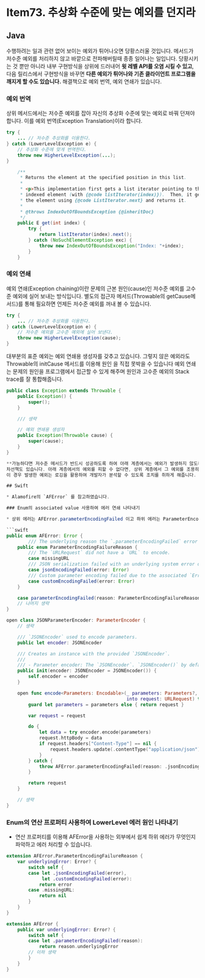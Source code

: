 # Item73. 추상화 수준에 맞는 예외를 던지라 

## Java

수행하려는 일과 관련 없어 보이는 예외가 튀어나오면 당황스러울 것입니다. 
메서드가 저수준 예외를 처리하지 않고 바깥으로 전파해버릴때 종종 일어나는 일입니다.
당황시키는 것 뿐만 아니라 내부 구현방식을 상위에 드러내어 **윗 레벨 API를 오염 시킬 수 있고**, 다음 릴리스에서 구현방식을 바꾸면 **다른 예외가 튀어나와 기존 클라이언트 프로그램을 깨지게 할 수도 있습니다.** 해결책으로 예외 번역, 예외 연쇄가 있습니다.  

### 예외 번역

상위 메서드에서는 저수준 예외를 잡아 자신의 추상화 수준에 맞는 예외로 바꿔 던져야 합니다.
이를 예외 번역(Exception Translation)이라 합니다.

```java
try {
    ... // 저수준 추상화를 이용한다. 
} catch (LowerLevelException e) {
    // 추상화 수준에 맞게 번역한다. 
    throw new HigherLevelException(...);
}
```

```java
    /**
     * Returns the element at the specified position in this list.
     *
     * <p>This implementation first gets a list iterator pointing to the
     * indexed element (with {@code listIterator(index)}).  Then, it gets
     * the element using {@code ListIterator.next} and returns it.
     *
     * @throws IndexOutOfBoundsException {@inheritDoc}
     */
    public E get(int index) {
        try {
            return listIterator(index).next();
        } catch (NoSuchElementException exc) {
            throw new IndexOutOfBoundsException("Index: "+index);
        }
    }
```

### 예외 연쇄 

예외 연쇄(Exception chaining)이란 문제의 근본 원인(cause)인 저수준 예외를 고수준 예외에 실어 보내는 방식입니다.
별도의 접근자 메서드(Throwable의 getCause메서드)를 통해 필요하면 언제든 저수준 예외를 꺼내 볼 수 있습니다. 

```java
try {
    ... // 저수준 추상화를 이용한다.
} catch (LowerLevelException e) {
    // 저수준 예외를 고수준 예외에 실어 보낸다.
    throw new HigherLevelException(cause);
}
```

대부분의 표준 예외는 예외 연쇄용 생성자를 갖추고 있습니다.
그렇지 않은 예외라도 Throwable의 initCause 메서드를 이용해 원인 을 직접 못박을 수 있습니다
예외 연쇄는 문제의 원인을 프로그램에서 접근할 수 있게 해주며 원인과 고수준 예외의 Stack trace를 잘 통합해줍니다.

```java
public class Exception extends Throwable {
    public Exception() {
        super();
    }    

    /// 생략

    // 예외 연쇄용 생성자 
    public Exception(Throwable cause) {
        super(cause);
    }
}    

**가능하다면 저수준 메서드가 반드시 성공하도록 하여 아래 계층에서는 예외가 발생하지 않도록 하는 것이 최선입니다.때로는 상위 계층 메서드의 매개변수 값을 아래 계층 메서드로 건네기 전에 미리 검사하는 방법으로 달성할 수 있습니다.** 
차선책도 있습니다. 아래 계층에서의 예외를 피할 수 없다면, 상위 계층에서 그 예외를 조용히 처리하여 문제를 API 호출자에 전파하지 않는 방법이 있습니다.
이 경우 발생한 예외는 로깅을 활용하여 개발자가 분석할 수 있도록 조치를 취하게 해줍니다. 

## Swift

* Alamofire의 `AFError` 를 참고하였습니다. 

### Enum의 associated value 사용하여 에러 연쇄 나타내기 

* 상위 에러는 AFError.parameterEncodingFailed 이고 하위 에러는 ParameterEncodingFailureReason 의 연관값인 `error` 입니다.  

```swift
public enum AFError: Error {
        /// The underlying reason the `.parameterEncodingFailed` error occurred.
    public enum ParameterEncodingFailureReason {
        /// The `URLRequest` did not have a `URL` to encode.
        case missingURL
        /// JSON serialization failed with an underlying system error during the encoding process.
        case jsonEncodingFailed(error: Error)
        /// Custom parameter encoding failed due to the associated `Error`.
        case customEncodingFailed(error: Error)
    }

    case parameterEncodingFailed(reason: ParameterEncodingFailureReason)
    // 나머지 생략
}
```

```swift
open class JSONParameterEncoder: ParameterEncoder {
    // 생략

    /// `JSONEncoder` used to encode parameters.
    public let encoder: JSONEncoder

    /// Creates an instance with the provided `JSONEncoder`.
    ///
    /// - Parameter encoder: The `JSONEncoder`. `JSONEncoder()` by default.
    public init(encoder: JSONEncoder = JSONEncoder()) {
        self.encoder = encoder
    }

    open func encode<Parameters: Encodable>(_ parameters: Parameters?,
                                            into request: URLRequest) throws -> URLRequest {
        guard let parameters = parameters else { return request }

        var request = request

        do {
            let data = try encoder.encode(parameters)  
            request.httpBody = data
            if request.headers["Content-Type"] == nil {
                request.headers.update(.contentType("application/json"))
            }
        } catch {
            throw AFError.parameterEncodingFailed(reason: .jsonEncodingFailed(error: error)) // 이 에러가 하위 에러인 EncodingError.invalidValue 이다. 
        }

        return request
    }

    // 생략
}

```

### Enum의 연산 프로퍼티 사용하여 LowerLevel 에러 원인 나타내기 

* 연산 프로퍼티를 이용해 AFError을 사용하는 외부에서 쉽게 하위 에러가 무엇인지 파악하고 에러 처리할 수 있습니다.  

```swift
extension AFError.ParameterEncodingFailureReason {
    var underlyingError: Error? {
        switch self {
        case let .jsonEncodingFailed(error),
             let .customEncodingFailed(error):
            return error
        case .missingURL:
            return nil
        }
    }
}

extension AFError {
    public var underlyingError: Error? {
        switch self {
        case let .parameterEncodingFailed(reason):
            return reason.underlyingError
        // 이하 생략
        }
    }
}
```
